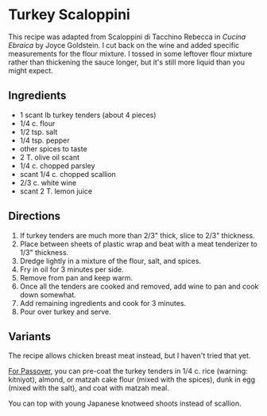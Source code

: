 [quick]: ../indices/quick.html

# Turkey Scaloppini

This recipe was adapted from Scaloppini di Tacchino Rebecca in _Cucina Ebraica_ by Joyce Goldstein. I cut back on the wine and added specific measurements for the flour mixture. I tossed in some leftover flour mixture rather than thickening the sauce longer, but it's still more liquid than you might expect.

## Ingredients

* 1 scant lb turkey tenders (about 4 pieces)
* 1/4 c. flour
* 1/2 tsp. salt
* 1/4 tsp. pepper
* other spices to taste
* 2 T. olive oil scant
* 1/4 c. chopped parsley
* scant 1/4 c. chopped scallion
* 2/3 c. white wine
* scant 2 T. lemon juice

## Directions

1. If turkey tenders are much more than 2/3" thick, slice to 2/3" thickness. 
2. Place between sheets of plastic wrap and beat with a meat tenderizer to 1/3" thickness. 
3. Dredge lightly in a mixture of the flour, salt, and spices.
4. Fry in oil for 3 minutes per side.
5. Remove from pan and keep warm.
6. Once all the tenders are cooked and removed, add wine to pan and cook down somewhat. 
7. Add remaining ingredients and cook for 3 minutes.
8. Pour over turkey and serve.

## Variants

The recipe allows chicken breast meat instead, but I haven't tried that yet.

[For Passover](http://archive.jsonline.com/features/food/passover-recipes-neednt-sacrifice-flavor-gj951ub-198834501.html), you can pre-coat the turkey tenders in 1/4 c. rice (warning: kitniyot), almond, or matzah cake flour (mixed with the spices), dunk in egg (mixed with the salt), and coat with matzah meal.

You can top with young Japanese knotweed shoots instead of scallion.
